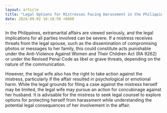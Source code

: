 ```yaml
---
layout: article
title: "Legal Options for Mistresses Facing Harassment in the Philippines"
date: 2024-09-02 18:10:50 +0800
---
```


<p>In the Philippines, extramarital affairs are viewed seriously, and the legal implications for all parties involved can be severe. If a mistress receives threats from the legal spouse, such as the dissemination of compromising photos or messages to her family, this could constitute acts punishable under the Anti-Violence Against Women and Their Children Act (RA 9262) or under the Revised Penal Code as libel or grave threats, depending on the nature of the communication.</p><p>However, the legal wife also has the right to take action against the mistress, particularly if the affair resulted in psychological or emotional harm. While the legal grounds for filing a case against the mistress herself may be limited, the legal wife may pursue an action for concubinage against her husband. It is advisable for the mistress to seek legal counsel to explore options for protecting herself from harassment while understanding the potential legal consequences of her involvement in the affair.</p>
